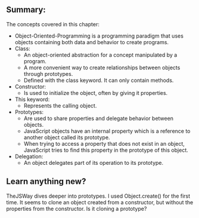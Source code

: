 ## Summary:
The concepts covered in this chapter:

* Object-Oriented-Programming is a programming paradigm that uses objects containing both data and behavior to create programs.
* Class:
    * An object-oriented abstraction for a concept
    manipulated by a program. 
    * A more convenient way to create relationships between objects through prototypes. 
    * Defined with the class keyword. It can only contain methods. 
* Constructor:
    * Is used to initialize the object, often by giving it properties. 
* This keyword:
    * Represents the calling object.
* Prototypes:
    * Are used to share properties and delegate behavior between objects.
    * JavaScript objects have an internal property which is a reference to another object called its prototype.
    * When trying to access a property that does not exist in an object, JavaScript tries to find this property in the prototype of this object.
* Delegation: 
    * An object delegates part of its operation to its prototype.

## Learn anything new?
TheJSWay dives deeper into prototypes. I used Object.create() for the first time. It seems to clone an object created from a constructor, but without the properties from the constructor. Is it cloning a prototype?